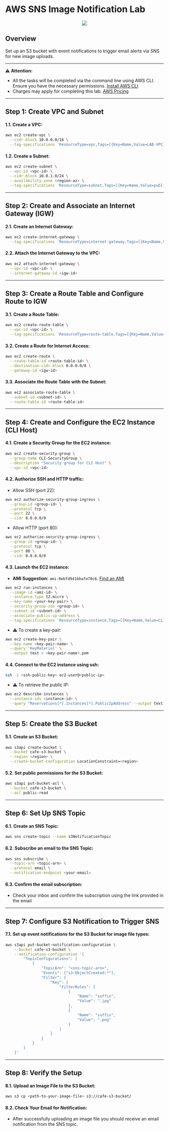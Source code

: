 # AWS SNS Image Notification Lab

<div align="center">
  <img src="screenshot/Architecture.png" width=""/>
</div>

## Overview
Set up an S3 bucket with event notifications to trigger email alerts via SNS for new image uploads.

---
⚠️ **Attention:**
- All the tasks will be completed via the command line using AWS CLI. Ensure you have the necessary permissions. [Install AWS CLI](https://docs.aws.amazon.com/cli/latest/userguide/getting-started-install.html)
- Charges may apply for completing this lab. [AWS Pricing](https://aws.amazon.com/pricing/)
---

## Step 1: Create VPC and Subnet
#### 1.1. Create a VPC:
```bash
aws ec2 create-vpc \
  --cidr-block 10.0.0.0/16 \
  --tag-specifications 'ResourceType=vpc,Tags=[{Key=Name,Value=LAB-VPC}]'
```
#### 1.2. Create a Subnet:
```bash
aws ec2 create-subnet \
  --vpc-id <vpc-id> \
  --cidr-block 10.0.1.0/24 \
  --availability-zone <region-az> \
  --tag-specifications 'ResourceType=subnet,Tags=[{Key=Name,Value=public-lab-subnet}]'
```

---

## Step 2: Create and Associate an Internet Gateway (IGW)
#### 2.1. Create an Internet Gateway:
```bash
aws ec2 create-internet-gateway \
  --tag-specifications 'ResourceType=internet-gateway,Tags=[{Key=Name,Value=LAB-IGW}]'
```
#### 2.2. Attach the Internet Gateway to the VPC:
```bash
aws ec2 attach-internet-gateway \
  --vpc-id <vpc-id> \
  --internet-gateway-id <igw-id>
```

---

## Step 3: Create a Route Table and Configure Route to IGW
#### 3.1. Create a Route Table:
```bash
aws ec2 create-route-table \
  --vpc-id <vpc-id> \
  --tag-specifications 'ResourceType=route-table,Tags=[{Key=Name,Value=CLI-RouteTable}]'
```
#### 3.2. Create a Route for Internet Access:
```bash
aws ec2 create-route \
  --route-table-id <route-table-id> \
  --destination-cidr-block 0.0.0.0/0 \
  --gateway-id <igw-id>
```
#### 3.3. Associate the Route Table with the Subnet:
```bash
aws ec2 associate-route-table \
  --subnet-id <subnet-id> \
  --route-table-id <route-table-id>
```

---

## Step 4: Create and Configure the EC2 Instance (CLI Host)
#### 4.1. Create a Security Group for the EC2 instance:
```bash
aws ec2 create-security-group \
  --group-name CLI-SecurityGroup \
  --description "Security group for CLI Host" \
  --vpc-id <vpc-id>
```
#### 4.2. Authorize SSH and HTTP traffic:
- Allow SSH (port 22):
```bash
aws ec2 authorize-security-group-ingress \
  --group-id <group-id> \
  --protocol tcp \
  --port 22 \
  --cidr 0.0.0.0/0
```
- Allow HTTP (port 80):
```bash
aws ec2 authorize-security-group-ingress \
  --group-id <group-id> \
  --protocol tcp \
  --port 80 \
  --cidr 0.0.0.0/0
```
#### 4.3. Launch the EC2 instance:
- **AMI Suggestion:** `ami-0ebfd941bbafe70c6`. [Find an AMI](https://docs.aws.amazon.com/AWSEC2/latest/UserGuide/finding-an-ami.html)
```bash
aws ec2 run-instances \
  --image-id <ami-id> \
  --instance-type t2.micro \
  --key-name <your-key-pair> \
  --security-group-ids <group-id> \
  --subnet-id <subnet-id> \
  --associate-public-ip-address \
  --tag-specifications 'ResourceType=instance,Tags=[{Key=Name,Value=CLI-Host}]'
```
- ⚠️ To create a key-pair:
```bash
aws ec2 create-key-pair \
  --key-name <key-pair-name> \
  --query 'KeyMaterial' \
  --output text > <key-pair-name>.pem
```
#### 4.4. Connect to the EC2 instance using ssh:
```bash
ssh -i <ssh-public-key> ec2-user@<public-ip>
```
- ⚠️ To retrieve the public IP:
```bash
aws ec2 describe-instances \
  --instance-ids <instance-id> \
  --query "Reservations[*].Instances[*].PublicIpAddress" --output text
```

---

## Step 5: Create the S3 Bucket
#### 5.1. Create an S3 Bucket:
```bash
aws s3api create-bucket \
  --bucket cafe-s3-bucket \
  --region <region> \
  --create-bucket-configuration LocationConstraint=<region>
```
#### 5.2. Set public permissions for the S3 Bucket:
```bash
aws s3api put-bucket-acl \
  --bucket cafe-s3-bucket \
  --acl public-read
```

---

## Step 6: Set Up SNS Topic
#### 6.1. Create an SNS Topic:
```bash
aws sns create-topic --name s3NotificationTopic
```
#### 6.2. Subscribe an email to the SNS Topic:
```bash
aws sns subscribe \
  --topic-arn <topic-arn> \
  --protocol email \
  --notification-endpoint <your-email>
```
#### 6.3. Confirm the email subscription:
- Check your inbox and confirm the subscription using the link provided in the email

---

## Step 7: Configure S3 Notification to Trigger SNS
#### 7.1. Set up event notifications for the S3 Bucket for image file types:
```bash
aws s3api put-bucket-notification-configuration \
    --bucket cafe-s3-bucket \
    --notification-configuration '{
        "TopicConfigurations": [
            {
                "TopicArn": "<sns-topic-arn>",
                "Events": ["s3:ObjectCreated:*"],
                "Filter": {
                    "Key": {
                        "FilterRules": [
                            {
                                "Name": "suffix",
                                "Value": ".jpg"
                            },
                            {
                                "Name": "suffix",
                                "Value": ".png"
                            }
                        ]
                    }
                }
            }
        ]
    }'
```

---

## Step 8: Verify the Setup
#### 8.1. Upload an Image File to the S3 Bucket:
```bash
aws s3 cp <path-to-your-image-file> s3://cafe-s3-bucket/
```
#### 8.2. Check Your Email for Notification:
- After successfully uploading an image file you should receive an email notification from the SNS topic.
